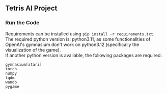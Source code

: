 ## Tetris AI Project
### Run the Code
Requirements can be installed using
```pip install -r requirements.txt```.\
The required python version is: python3.11, as some functionalities of OpenAI's gymnasium don't work on python3.12 (specifically the visualization of the game).\
If another python version is available, the following packages are required:
```
gymnasium[atari]
torch
numpy
tqdm
wandb
pygame
```
